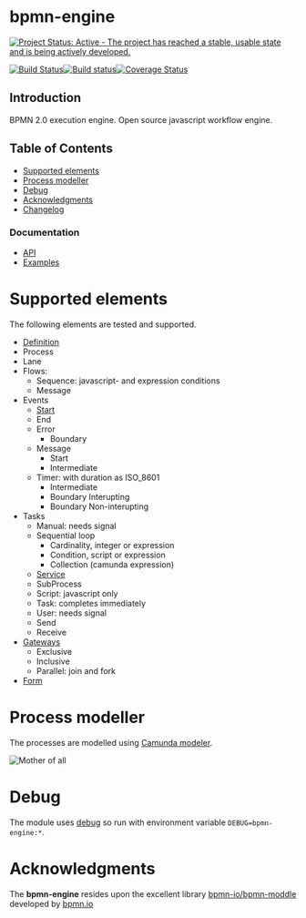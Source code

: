 bpmn-engine
===========

[![Project Status: Active - The project has reached a stable, usable state and is being actively developed.](http://www.repostatus.org/badges/latest/active.svg)](http://www.repostatus.org/#active)

[![Build Status](https://travis-ci.org/paed01/bpmn-engine.svg?branch=master)](https://travis-ci.org/paed01/bpmn-engine)[![Build status](https://ci.appveyor.com/api/projects/status/670n39fivq1g3nu5/branch/master?svg=true)](https://ci.appveyor.com/project/paed01/bpmn-engine/branch/master)[![Coverage Status](https://coveralls.io/repos/github/paed01/bpmn-engine/badge.svg?branch=master)](https://coveralls.io/github/paed01/bpmn-engine?branch=master)

## Introduction
BPMN 2.0 execution engine. Open source javascript workflow engine.

## Table of Contents
- [Supported elements](#supported-elements)
- [Process modeller](#process-modeller)
- [Debug](#debug)
- [Acknowledgments](#acknowledgments)
- [Changelog](/Changelog.md)

### Documentation
- [API](/API.md)
- [Examples](/docs/Examples.md)

# Supported elements

The following elements are tested and supported.

- [Definition](/docs/Definition.md)
- Process
- Lane
- Flows:
  - Sequence: javascript- and expression conditions
  - Message
- Events
  - [Start](/docs/StartEvent.md)
  - End
  - Error
    - Boundary
  - Message
    - Start
    - Intermediate
  - Timer: with duration as ISO_8601
    - Intermediate
    - Boundary Interupting
    - Boundary Non-interupting
- Tasks
  - Manual: needs signal
  - Sequential loop
    - Cardinality, integer or expression
    - Condition, script or expression
    - Collection (camunda expression)
  - [Service](/docs/ServiceTask.md)
  - SubProcess
  - Script: javascript only
  - Task: completes immediately
  - User: needs signal
  - Send
  - Receive
- [Gateways](/docs/Gateways.md)
  - Exclusive
  - Inclusive
  - Parallel: join and fork
- [Form](/docs/Form.md)

# Process modeller

The processes are modelled using [Camunda modeler](https://camunda.org/bpmn/tool/).

![Mother of all](https://raw.github.com/paed01/bpmn-engine/master/images/mother-of-all.png)

# Debug

The module uses [debug](github.com/visionmedia/debug) so run with environment variable `DEBUG=bpmn-engine:*`.

# Acknowledgments

The **bpmn-engine** resides upon the excellent library [bpmn-io/bpmn-moddle](https://github.com/bpmn-io/bpmn-moddle) developed by [bpmn.io](http://bpmn.io/)
